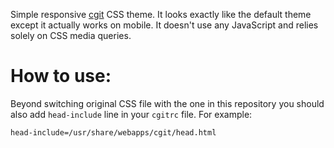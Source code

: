Simple responsive [cgit](https://git.zx2c4.com/cgit/about/) CSS theme.
It looks exactly like the default theme except it actually works on mobile.
It doesn't use any JavaScript and relies solely on CSS media queries.

# How to use:

Beyond switching original CSS file with the one in this repository you should also add `head-include` line in your `cgitrc` file.
For example:

```
head-include=/usr/share/webapps/cgit/head.html
```
